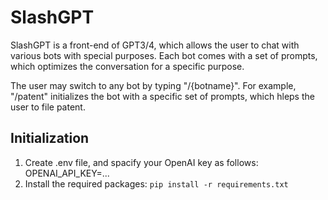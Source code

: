 # SlashGPT

SlashGPT is a front-end of GPT3/4, which allows the user to chat with various bots with special purposes.
Each bot comes with a set of prompts, which optimizes the conversation for a specific purpose. 

The user may switch to any bot by typing "/{botname}". For example, "/patent" initializes the bot with
a specific set of prompts, which hleps the user to file patent.

## Initialization

1. Create .env file, and spacify your OpenAI key as follows:
    OPENAI_API_KEY=...
2. Install the required packages: `pip install -r requirements.txt`